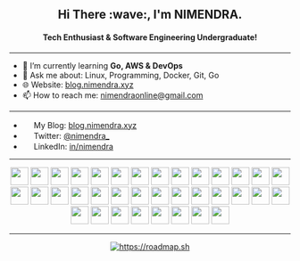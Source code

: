 <h2 align="center">
    Hi There :wave:, I'm NIMENDRA.
</h2>
<h4 align="center">
Tech Enthusiast & Software Engineering Undergraduate!
</h4>

---

- 🌱 I’m currently learning **Go, AWS & DevOps** 
- 💬 Ask me about: Linux, Programming, Docker, Git, Go
- 🌐 Website: [blog.nimendra.xyz](https://blog.nimendra.xyz/)
- 📫 How to reach me: nimendraonline@gmail.com

---
- <img height="16" width="16" src="https://cdn.simpleicons.org/blogger" /> My Blog: [blog.nimendra.xyz](https://blog.nimendra.xyz/blog)
- <img height="16" width="16" src="https://cdn.simpleicons.org/x" /> Twitter: [@nimendra_](https://twitter.com/nimendra_)
- <img height="16" width="16" src="https://cdn.simpleicons.org/linkedin" /> LinkedIn: [in/nimendra](https://www.linkedin.com/in/nimendra/)
---

<div align="center">
    <a href="https://www.linux.org/"><img height="32" width="32" src="https://cdn.simpleicons.org/linux" /></a>
    <a href="https://aws.amazon.com/"><img height="32" width="32" src="https://cdn.simpleicons.org/amazonwebservices" /></a>
    <a href="https://manjaro.org/"><img height="32" width="32" src="https://cdn.simpleicons.org/manjaro" /></a>
    <a href="https://ubuntu.com/"><img height="32" width="32" src="https://cdn.simpleicons.org/ubuntu" /></a>
    <a href="https://kde.org/"><img height="32" width="32" src="https://cdn.simpleicons.org/kde" /></a>
    <a href="https://neovim.io/"><img height="32" width="32" src="https://cdn.simpleicons.org/neovim" /></a>
    <a href="https://www.jetbrains.com/idea/"><img height="32" width="32" src="https://cdn.simpleicons.org/intellijidea" /></a>
    <a href="https://git-scm.com/"><img height="32" width="32" src="https://cdn.simpleicons.org/git" /></a>
    <a href="https://cplusplus.com/"><img height="32" width="32" src="https://cdn.simpleicons.org/cplusplus" /></a>
    <a href="https://www.open-std.org/jtc1/sc22/wg14/"><img height="32" width="32" src="https://cdn.simpleicons.org/c" /></a>
    <a href="https://developer.mozilla.org/en-US/docs/Web/JavaScript"><img height="32" width="32" src="https://cdn.simpleicons.org/javascript" /></a>
    <a href="https://go.dev/"><img height="32" width="32" src="https://cdn.simpleicons.org/go" /></a>
    <a href="https://www.gnu.org/software/bash/"><img height="32" width="32" src="https://cdn.simpleicons.org/gnubash" /></a>
    <a href="https://www.docker.com/"><img height="32" width="32" src="https://cdn.simpleicons.org/docker" /></a>
    <a href="https://www.mysql.com/"><img height="32" width="32" src="https://cdn.simpleicons.org/mysql" /></a>
    <a href="https://www.postgresql.org/"><img height="32" width="32" src="https://cdn.simpleicons.org/postgresql" /></a>
    <a href="https://www.mongodb.com/"><img height="32" width="32" src="https://cdn.simpleicons.org/mongodb" /></a>
    <a href="https://www.php.net/"><img height="32" width="32" src="https://cdn.simpleicons.org/php" /></a>
    <a href="https://www.postman.com/"><img height="32" width="32" src="https://cdn.simpleicons.org/postman" /></a>
    <a href="https://react.dev/"><img height="32" width="32" src="https://cdn.simpleicons.org/react" /></a>
    <a href="https://nodejs.org/"><img height="32" width="32" src="https://cdn.simpleicons.org/nodedotjs" /></a>
    <a href="https://expressjs.com/"><img height="32" width="32" src="https://cdn.simpleicons.org/express" /></a>
    <a href="https://www.npmjs.com/"><img height="32" width="32" src="https://cdn.simpleicons.org/npm" /></a>
    <a href="https://tailwindcss.com/"><img height="32" width="32" src="https://cdn.simpleicons.org/tailwindcss" /></a>
    <a href="https://openjdk.org/"><img height="32" width="32" src="https://cdn.simpleicons.org/openjdk" /></a>
    <a href="https://www.jenkins.io/"><img height="32" width="32" src="https://cdn.simpleicons.org/jenkins" /></a>
    <a href="https://www.digitalocean.com/"><img height="32" width="32" src="https://cdn.simpleicons.org/digitalocean" /></a>
    <a href="https://www.cloudflare.com/"><img height="32" width="32" src="https://cdn.simpleicons.org/cloudflare" /></a>
    <a href="https://alpinelinux.org/"><img height="32" width="32" src="https://cdn.simpleicons.org/alpinelinux" /></a>
    <a href="https://caddyserver.com/"><img height="32" width="32" src="https://cdn.simpleicons.org/caddy" /></a>
    <a href="https://nginx.org/"><img height="32" width="32" src="https://cdn.simpleicons.org/nginx" /></a>
    <a href="https://www.portainer.io/"><img height="32" width="32" src="https://cdn.simpleicons.org/portainer" /></a>
    <a href="https://github.com/features/actions"><img height="32" width="32" src="https://cdn.simpleicons.org/githubactions" /></a>
    <a href="https://github.com/"><img height="32" width="32" src="https://cdn.simpleicons.org/github" /></a>
    <a href="https://vitejs.dev/"><img height="32" width="32" src="https://cdn.simpleicons.org/vite" /></a>
    <a href="https://gohugo.io/"><img height="32" width="32" src="https://cdn.simpleicons.org/hugo" /></a>
</div>

---

<div align="center">
    <a href="https://roadmap.sh/u/nimendra"><img src="https://roadmap.sh/card/wide/6452635eb60f0a3ce2fcd108?variant=dark" alt="https://roadmap.sh"/></a>
</div>
